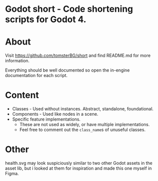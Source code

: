 # Godot short - Code shortening scripts for Godot 4.

# About

Visit https://github.com/tomsterBG/short and find README.md for more information.

Everything should be well documented so open the in-engine documentation for each script.

# Content

- Classes - Used without instances. Abstract, standalone, foundational.
- Components - Used like nodes in a scene.
- Specific feature implementations.
	- These are not used as widely, or have multiple implementations.
	- Feel free to comment out the `class_name`s of unuseful classes.

# Other

health.svg may look suspiciously similar to two other Godot assets in the asset lib, but i looked at them for inspiration and made this one myself in Figma.

